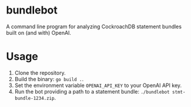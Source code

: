 # bundlebot

A command line program for analyzing CockroachDB statement bundles built on (and
with) OpenAI.

# Usage

1. Clone the repository.
2. Build the binary: `go build .`.
3. Set the environment variable `OPENAI_API_KEY` to your OpenAI API key.
4. Run the bot providing a path to a statement bundle: `./bundlebot stmt-bundle-1234.zip`.
